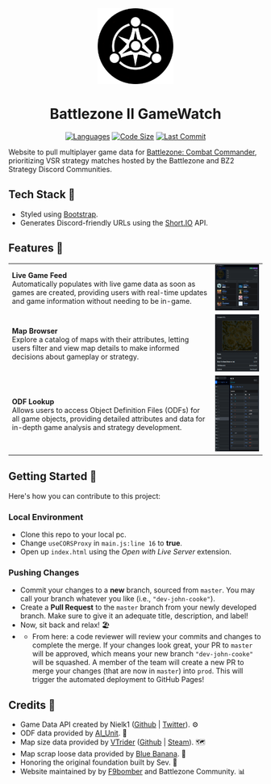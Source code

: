 <div align="center">
 <img src="img\logo.png" alt="logo" width="150" height="auto" />
 <h1>Battlezone II GameWatch</h1>
   <p align="center">
   <a href = ""><img src="https://img.shields.io/github/languages/top/BattlezoneScrapField/BZCC-Website" alt="Languages" /></a>
   <a href = ""><img src="https://img.shields.io/github/repo-size/BattlezoneScrapField/BZCC-Website" alt="Code Size" /></a>
   <a href = ""><img src="https://img.shields.io/github/last-commit/BattlezoneScrapField/BZCC-Website" alt="Last Commit" /></a>
  </p>
</div>

Website to pull multiplayer game data for [Battlezone: Combat Commander](https://store.steampowered.com/app/624970/Battlezone_Combat_Commander/), prioritizing VSR strategy matches hosted by the Battlezone and BZ2 Strategy Discord Communities.

## Tech Stack 👾
- Styled using [Bootstrap](http://getbootstrap.com/docs/).
- Generates Discord-friendly URLs using the [Short.IO](https://short.io/) API.

## Features 🎯
<table>
  <tr>
    <td><strong>Live Game Feed</strong><br>Automatically populates with live game data as soon as games are created, providing users with real-time updates and game information without needing to be in-game.</td>
    <td><img src="img\opengraph.png" alt="Image 1" width="300"/></td>
  </tr>
  <tr>
    <td><strong>Map Browser</strong><br>Explore a catalog of maps with their attributes, letting users filter and view map details to make informed decisions about gameplay or strategy.</td>
    <td><img src="img\opengraph-map.png" alt="Image 2" width="300"/></td>
  </tr>
  <tr>
    <td><strong>ODF Lookup</strong><br>Allows users to access Object Definition Files (ODFs) for all game objects, providing detailed attributes and data for in-depth game analysis and strategy development.</td>
    <td><img src="img\opengraph-odf.png" alt="Image 3" height="150" width="300"/></td>
  </tr>
  <!--
  <tr>
    <td><strong>Real Time Stats</strong><br>Tracks and displays live statistics from recorded strategy games, including map counts and commander win rates, giving users current state of strategy game.</td>
    <td><img src="img\opengraph-stats.png" alt="Image 4" height="150" width="300"/></td>
  </tr>
  -->
</table>

## Getting Started 🚀
Here's how you can contribute to this project:

### Local Environment
- Clone this repo to your local pc.
- Change `useCORSProxy` in `main.js:line 16` to **true**.
- Open up `index.html` using the _Open with Live Server_ extension.

### Pushing Changes
- Commit your changes to a **new** branch, sourced from `master`. You may call your branch whatever you like (i.e., `"dev-john-cooke"`).
- Create a **Pull Request** to the `master` branch from your newly developed branch. Make sure to give it an adequate title, description, and label!
- Now, sit back and relax! 🏖️ 
- - From here: a code reviewer will review your commits and changes to complete the merge. If your changes look great, your PR to `master` will be approved, which means your new branch `"dev-john-cooke"` will be squashed. A member of the team will create a new PR to merge your changes (that are now in `master`) into `prod`. This will trigger the automated deployment to GitHub Pages!

## Credits 💪

- Game Data API created by Nielk1 ([Github](https://github.com/Nielk1) | [Twitter](https://x.com/nielk1)). ⚙️
- ODF data provided by [AI_Unit](https://discord.com/users/125055986632228865). 📄
- Map size data provided by [VTrider](https://github.com/VTrider) ([Github](https://github.com/VTrider) | [Steam](https://steamcommunity.com/id/vtrider/)). 🗺️
- Map scrap loose data provided by [Blue Banana](https://www.twitch.tv/blue_banana_bz2). 📍
- Honoring the original foundation built by Sev. 💪
- Website maintained by by [F9bomber](https://www.youtube.com/@F9bomber) and Battlezone Community. 📊

